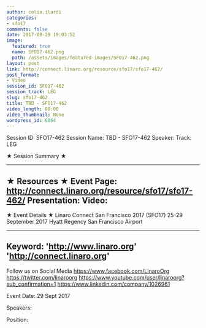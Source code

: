 ```yaml
---
author: celia.ilardi
categories:
- sfo17
comments: false
date: 2017-09-29 19:03:52
image:
  featured: true
  name: SFO17-462.png
  path: /assets/images/featured-images/SFO17-462.png
layout: post
link: http://connect.linaro.org/resource/sfo17/sfo17-462/
post_format:
- Video
session_id: SFO17-462
session_track: LEG
slug: sfo17-462
title: TBD - SFO17-462
video_length: 00:00
video_thumbnail: None
wordpress_id: 6864
---
```


Session ID: SFO17-462
Session Name: TBD - SFO17-462
Speaker: 
Track: LEG


★ Session Summary ★

---------------------------------------------------
★ Resources ★
Event Page: http://connect.linaro.org/resource/sfo17/sfo17-462/
Presentation: 
Video: 
 ---------------------------------------------------

★ Event Details ★
Linaro Connect San Francisco 2017 (SFO17)
25-29 September 2017
Hyatt Regency San Francisco Airport

---------------------------------------------------
Keyword: 
'http://www.linaro.org'
'http://connect.linaro.org'
---------------------------------------------------
Follow us on Social Media
https://www.facebook.com/LinaroOrg
https://twitter.com/linaroorg
https://www.youtube.com/user/linaroorg?sub_confirmation=1
https://www.linkedin.com/company/1026961

Event Date: 29 Sept 2017

Speakers: 

Position: